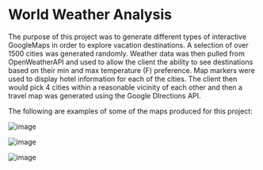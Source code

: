 # World Weather Analysis
The purpose of this project was to generate different types of interactive GoogleMaps in order to explore vacation destinations. A selection of over 1500 cities was generated randomly. Weather data was then pulled from OpenWeatherAPI and used to allow the client the ability to see destinations based on their min and max temperature (F) preference. Map markers were used to display hotel information for each of the cities. The client then would pick 4 cities within a reasonable vicinity of each other and then a travel map was generated using the Google DIrections API.

The following are examples of some of the maps produced for this project:

![image](https://user-images.githubusercontent.com/90329647/168421782-15aa7736-40d5-43a8-bd7a-9fd9bdfc3fcf.png)

![image](https://user-images.githubusercontent.com/90329647/168421802-55ba1c73-89a4-43b6-aee4-58284b577d1b.png)

![image](https://user-images.githubusercontent.com/90329647/168421812-073456ee-2d0e-4d56-9d5c-63b605809352.png)


